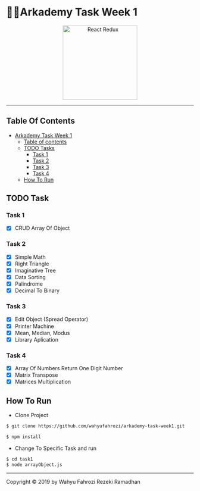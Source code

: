 # 👨‍💻Arkademy Task Week 1

<p align="center">
  <a href="https://arkademy.com/">
    <img title="React Redux" height='200px' src="https://forum.teknologi.id/uploads/discuss/media/501011545189495.png">
  </a>
</p>

---

## Table Of Contents

- [Arkademy Task Week 1](#arkademy-task-week-1)
  - [Table of contents](#table-of-contents)
  - [TODO Tasks](#todo-tasks)
    - [Task 1](#task-1)
    - [Task 2](#task-2)
    - [Task 3](#task-3)
    - [Task 4](#task-4)
  - [How To Run](#how-to-run)

## TODO Task

### Task 1

- [x] CRUD Array Of Object

### Task 2

- [x] Simple Math
- [x] Right Triangle
- [x] Imaginative Tree
- [x] Data Sorting
- [x] Palindrome
- [x] Decimal To Binary

### Task 3

- [x] Edit Object (Spread Operator)
- [x] Printer Machine
- [x] Mean, Median, Modus
- [x] Library Aplication

### Task 4

- [x] Array Of Numbers Return One Digit Number
- [x] Matrix Transpose
- [x] Matrices Multiplication

## How To Run

- Clone Project

```bash
$ git clone https://github.com/wahyufahrozi/arkademy-task-week1.git

$ npm install
```

- Change To Specific Task and run

```bash
$ cd task1
$ node arrayObject.js
```

---

Copyright © 2019 by Wahyu Fahrozi Rezeki Ramadhan

